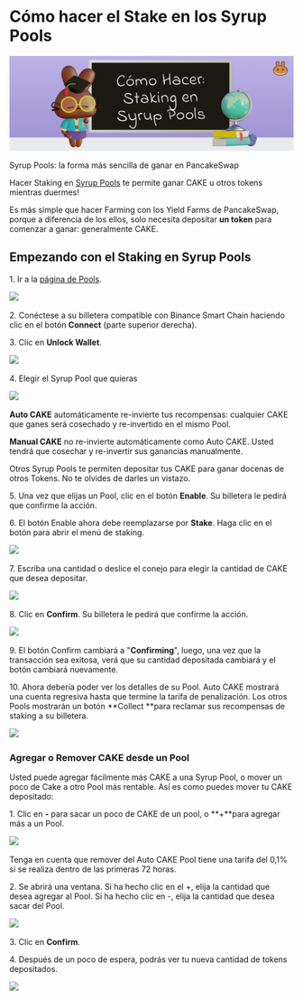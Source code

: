 # Cómo hacer el Stake en los Syrup Pools

![](<../../.gitbook/assets/docs-masthead (3).png>)

Syrup Pools: la forma más sencilla de ganar en PancakeSwap

Hacer Staking en [Syrup Pools](https://docs.pancakeswap.finance/products/syrup-pool) te permite ganar CAKE u otros tokens mientras duermes!

Es más simple que hacer Farming con los Yield Farms de PancakeSwap, porque a diferencia de los ellos, solo necesita depositar **un token** para comenzar a ganar: generalmente CAKE.

## **Empezando con el Staking en Syrup Pools** <a href="getting-started-with-syrup-pool-staking" id="getting-started-with-syrup-pool-staking"></a>

1\. Ir a la [página de Pools](https://pancakeswap.finance/pools).

![](https://gblobscdn.gitbook.com/assets%2F-MHREX7DHcljbY5IkjgJ%2F-M\_xca0jVy\_Z\_BxN65jZ%2F-M\_xfNN3oN1lP8zn-nPF%2Fimage.png?alt=media\&token=464a928e-4ce7-4cdd-9d26-4861796d0ca5)

2\. Conéctese a su billetera compatible con Binance Smart Chain haciendo clic en el botón **Connect** (parte superior derecha).

3\. Clic en **Unlock Wallet**.

![](https://gblobscdn.gitbook.com/assets%2F-MHREX7DHcljbY5IkjgJ%2F-M\_xca0jVy\_Z\_BxN65jZ%2F-M\_xhkhUT2d2iEexGDRI%2Fimage.png?alt=media\&token=dcf66bfa-f18b-4d04-aa38-f31e9b0491ed)

4\. Elegir el Syrup Pool que quieras

![](https://gblobscdn.gitbook.com/assets%2F-MHREX7DHcljbY5IkjgJ%2F-M\_xca0jVy\_Z\_BxN65jZ%2F-M\_xfah7A-tvfuRFECM-%2Fimage.png?alt=media\&token=112f0d6a-3b1a-4006-ac47-35eb1250fec5)

**Auto CAKE** automáticamente re-invierte tus recompensas: cualquier CAKE que ganes será cosechado y re-invertido en el mismo Pool.

**Manual CAKE** no re-invierte automáticamente como Auto CAKE. Usted tendrá que cosechar y re-invertir sus ganancias manualmente.

Otros Syrup Pools te permiten depositar tus CAKE para ganar docenas de otros Tokens. No te olvides de darles un vistazo.

5\. Una vez que elijas un Pool, clic en el botón **Enable**. Su billetera le pedirá que confirme la acción.

6\. El botón Enable ahora debe reemplazarse por **Stake**. Haga clic en el botón para abrir el menú de staking.

![](https://gblobscdn.gitbook.com/assets%2F-MHREX7DHcljbY5IkjgJ%2F-M\_xca0jVy\_Z\_BxN65jZ%2F-M\_xfnv0l93oQ\_BpsgWR%2Fimage.png?alt=media\&token=a60ac537-caa6-4406-814d-bf6d1398b8ef)

7\. Escriba una cantidad o deslice el conejo para elegir la cantidad de CAKE que desea depositar.

![](https://gblobscdn.gitbook.com/assets%2F-MHREX7DHcljbY5IkjgJ%2F-M\_xca0jVy\_Z\_BxN65jZ%2F-M\_xfrQVk5mQpRYQX0uN%2Fimage.png?alt=media\&token=10a5e7ae-98df-48fd-8ac4-8035af0027db)

8\. Clic en **Confirm**. Su billetera le pedirá que confirme la acción.

![](https://gblobscdn.gitbook.com/assets%2F-MHREX7DHcljbY5IkjgJ%2F-M\_xca0jVy\_Z\_BxN65jZ%2F-M\_xfvA7rddH1EDqjNnS%2Fimage.png?alt=media\&token=68873562-bbca-486e-9dcf-c2fc61d8a668)

9\. El botón Confirm cambiará a "**Confirming**", luego, una vez que la transacción sea exitosa, verá que su cantidad depositada cambiará y el botón cambiará nuevamente.

10\. Ahora debería poder ver los detalles de su Pool. Auto CAKE mostrará una cuenta regresiva hasta que termine la tarifa de penalización. Los otros Pools mostrarán un botón **Collect **para reclamar sus recompensas de staking a su billetera.

![](https://gblobscdn.gitbook.com/assets%2F-MHREX7DHcljbY5IkjgJ%2F-M\_xca0jVy\_Z\_BxN65jZ%2F-M\_xgC8LJ8bryfoBqGdz%2Fimage.png?alt=media\&token=61b91f0b-3ac4-476d-84f7-643bc078a727)

### **Agregar o Remover CAKE desde un Pool** <a href="adding-and-removing-cake-from-a-pool" id="adding-and-removing-cake-from-a-pool"></a>

Usted puede agregar fácilmente más CAKE a una Syrup Pool, o mover un poco de Cake a otro Pool más rentable. Así es como puedes mover tu CAKE depositado:

1\. Clic en **-** para sacar un poco de CAKE de un pool, o **+**para agregar más a un Pool.

![](https://gblobscdn.gitbook.com/assets%2F-MHREX7DHcljbY5IkjgJ%2F-M\_xca0jVy\_Z\_BxN65jZ%2F-M\_xgGd-l7fCI7jFS2x4%2Fimage.png?alt=media\&token=bf8d9ba2-3266-46fb-8242-45c214aa77d9)

Tenga en cuenta que remover del Auto CAKE Pool tiene una tarifa del 0,1% si se realiza dentro de las primeras 72 horas.

2\. Se abrirá una ventana. Si ha hecho clic en el +, elija la cantidad que desea agregar al Pool. Si ha hecho clic en -, elija la cantidad que desea sacar del Pool.

![](https://gblobscdn.gitbook.com/assets%2F-MHREX7DHcljbY5IkjgJ%2F-M\_xca0jVy\_Z\_BxN65jZ%2F-M\_xgPZB4Bj5-6hHq6Jt%2Fimage.png?alt=media\&token=d9782be1-536f-4e24-86d9-8a59c2356651)

3\. Clic en **Confirm**.

4\. Después de un poco de espera, podrás ver tu nueva cantidad de tokens depositados.[\
](https://docs.pancakeswap.finance/products/syrup-pool)

![](https://gblobscdn.gitbook.com/assets%2F-MHREX7DHcljbY5IkjgJ%2F-M\_xca0jVy\_Z\_BxN65jZ%2F-M\_xg\_5OGTmsjlmYa07M%2Fimage.png?alt=media\&token=25355a3b-2fd5-40ad-8b17-524a32412152)
